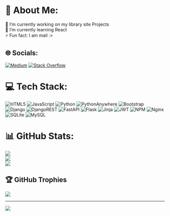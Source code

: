 # 💫 About Me:
🔭 I’m currently working on my library site Projects<br>🌱 I’m currently learning React <br>⚡ Fun fact: I am mail :>


## 🌐 Socials:
[![Medium](https://img.shields.io/badge/Medium-12100E?logo=medium&logoColor=white)](https://medium.com/@AliAhmadi_1080) [![Stack Overflow](https://img.shields.io/badge/-Stackoverflow-FE7A16?logo=stack-overflow&logoColor=white)](https://stackoverflow.com/users/23117847) 

# 💻 Tech Stack:
![HTML5](https://img.shields.io/badge/html5-%23E34F26.svg?style=flat&logo=html5&logoColor=white) ![JavaScript](https://img.shields.io/badge/javascript-%23323330.svg?style=flat&logo=javascript&logoColor=%23F7DF1E) ![Python](https://img.shields.io/badge/python-3670A0?style=flat&logo=python&logoColor=ffdd54) ![PythonAnywhere](https://img.shields.io/badge/pythonanywhere-%232F9FD7.svg?style=flat&logo=pythonanywhere&logoColor=151515) ![Bootstrap](https://img.shields.io/badge/bootstrap-%238511FA.svg?style=flat&logo=bootstrap&logoColor=white) ![Django](https://img.shields.io/badge/django-%23092E20.svg?style=flat&logo=django&logoColor=white) ![DjangoREST](https://img.shields.io/badge/DJANGO-REST-ff1709?style=flat&logo=django&logoColor=white&color=ff1709&labelColor=gray) ![FastAPI](https://img.shields.io/badge/FastAPI-005571?style=flat&logo=fastapi) ![Flask](https://img.shields.io/badge/flask-%23000.svg?style=flat&logo=flask&logoColor=white) ![Jinja](https://img.shields.io/badge/jinja-white.svg?style=flat&logo=jinja&logoColor=black) ![JWT](https://img.shields.io/badge/JWT-black?style=flat&logo=JSON%20web%20tokens) ![NPM](https://img.shields.io/badge/NPM-%23CB3837.svg?style=flat&logo=npm&logoColor=white) ![Nginx](https://img.shields.io/badge/nginx-%23009639.svg?style=flat&logo=nginx&logoColor=white) ![SQLite](https://img.shields.io/badge/sqlite-%2307405e.svg?style=flat&logo=sqlite&logoColor=white) ![MySQL](https://img.shields.io/badge/mysql-4479A1.svg?style=flat&logo=mysql&logoColor=white)
# 📊 GitHub Stats:
![](https://github-readme-stats.vercel.app/api?username=AliAhmadi1080&theme=dark&hide_border=false&include_all_commits=true&count_private=true)<br/>
![](https://github-readme-streak-stats.herokuapp.com/?user=AliAhmadi1080&theme=dark&hide_border=false)<br/>
![](https://github-readme-stats.vercel.app/api/top-langs/?username=AliAhmadi1080&theme=dark&hide_border=false&include_all_commits=true&count_private=true&layout=compact)

## 🏆 GitHub Trophies
![](https://github-profile-trophy.vercel.app/?username=AliAhmadi1080&theme=radical&no-frame=false&no-bg=true&margin-w=4)

---
[![](https://visitcount.itsvg.in/api?id=AliAhmadi1080&icon=10&color=13)](https://visitcount.itsvg.in)

<!-- Proudly created with GPRM ( https://gprm.itsvg.in ) -->
